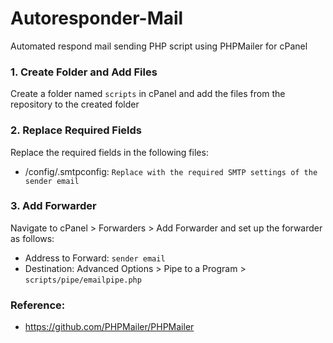 # Autoresponder-Mail
Automated respond mail sending PHP script using PHPMailer for cPanel

### 1. Create Folder and Add Files

Create a folder named `scripts` in cPanel and add the files from the repository to the created folder

### 2. Replace Required Fields

Replace the required fields in the following files:

- /config/.smtpconfig: `Replace with the required SMTP settings of the sender email`

### 3. Add Forwarder 

Navigate to cPanel > Forwarders > Add Forwarder and set up the forwarder as follows:

- Address to Forward: `sender email`
- Destination: Advanced Options > Pipe to a Program > `scripts/pipe/emailpipe.php`

### Reference:

- https://github.com/PHPMailer/PHPMailer
